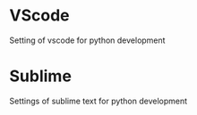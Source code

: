 
# VScode
  Setting of vscode for python development

# Sublime
  Settings of sublime text for python development
